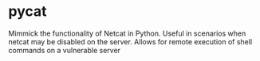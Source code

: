 # pycat

Mimmick the functionality of Netcat in Python. Useful in scenarios when
netcat may be disabled on the server. Allows for remote execution of
shell commands on a vulnerable server
